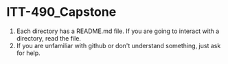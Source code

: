 # ITT-490_Capstone
1. Each directory has a README.md file. If you are going to interact with a directory, read the file.
2. If you are unfamiliar with github or don't understand something, just ask for help.
